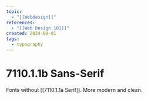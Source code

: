 ```yaml
---
topic:
  - "[[Webdesign]]"
references:
  - "[[Web Design 101]]"
created: 2024-09-01
tags:
  - typography
---
```

# 7110.1.1b Sans-Serif

Fonts without [[7110.1.1a Serif]]. 
More modern and clean.